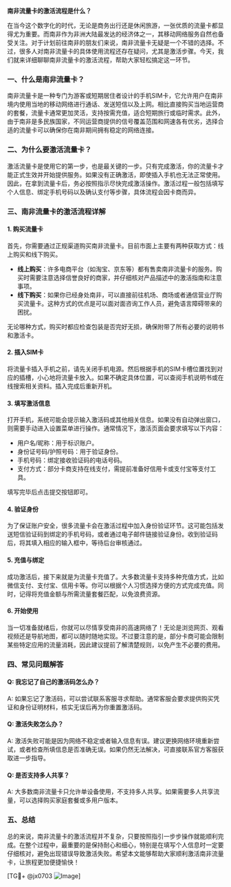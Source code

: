 **南非流量卡的激活流程是什么？**

在当今这个数字化的时代，无论是商务出行还是休闲旅游，一张优质的流量卡都显得尤为重要。而南非作为非洲大陆最发达的经济体之一，其移动网络服务自然也备受关注。对于计划前往南非的朋友们来说，南非流量卡无疑是一个不错的选择。不过，很多人对南非流量卡的具体使用流程还存在疑问，尤其是激活步骤。今天，我们就来详细聊聊南非流量卡的激活流程，帮助大家轻松搞定这一环节。

### 一、什么是南非流量卡？

南非流量卡是一种专门为游客或短期居住者设计的手机SIM卡，它允许用户在南非境内使用当地的移动网络进行通话、发送短信以及上网。相比直接购买当地运营商的套餐，流量卡通常更加灵活，支持按需充值，适合短期旅行或临时需求。此外，由于南非是多民族国家，不同运营商提供的信号覆盖范围和网速各有优劣，选择合适的流量卡可以确保你在南非期间拥有稳定的网络连接。

### 二、为什么要激活流量卡？

激活流量卡是使用它的第一步，也是最关键的一步。只有完成激活，你的流量卡才能正式生效并开始提供服务。如果没有正确激活，即使插入手机也无法正常使用。因此，在拿到流量卡后，务必按照指示尽快完成激活操作。激活过程一般包括填写个人信息、绑定手机号码以及确认支付等步骤，具体流程会因卡商而异。

### 三、南非流量卡的激活流程详解

#### 1. 购买流量卡

首先，你需要通过正规渠道购买南非流量卡。目前市面上主要有两种获取方式：线上购买和线下购买。

- **线上购买**：许多电商平台（如淘宝、京东等）都有售卖南非流量卡的服务。购买时需要注意选择信誉良好的商家，并仔细核对产品描述中的激活指南和注意事项。
- **线下购买**：如果你已经身处南非，可以直接前往机场、商场或者通信营业厅购买流量卡。这种方式的优点是可以面对面咨询工作人员，避免语言障碍带来的困扰。

无论哪种方式，购买时都应检查包装是否完好无损，确保附带了所有必要的说明书和激活卡。

#### 2. 插入SIM卡

将流量卡插入手机之前，请先关闭手机电源。然后根据手机的SIM卡槽位置找到对应的插槽，小心地将流量卡放入。如果不确定具体位置，可以查阅手机说明书或在线搜索相关资料。插入完成后重新开机。

#### 3. 填写激活信息

打开手机，系统可能会提示输入激活码或其他相关信息。如果没有自动弹出窗口，则需要手动进入设置菜单进行操作。通常情况下，激活页面会要求填写以下内容：

- 用户名/昵称：用于标识账户。
- 身份证号码/护照号码：用于验证身份。
- 手机号码：绑定接收验证码的电话号码。
- 支付方式：部分卡商支持在线支付，需提前准备好信用卡或支付宝等支付工具。

填写完毕后点击提交按钮即可。

#### 4. 验证身份

为了保证账户安全，很多流量卡会在激活过程中加入身份验证环节。这可能包括发送短信验证码到绑定的手机号码，或者通过电子邮件链接验证身份。收到验证码后，将其填入相应的输入框中，等待后台审核通过。

#### 5. 充值与绑定

成功激活后，接下来就是为流量卡充值了。大多数流量卡支持多种充值方式，比如微信支付、支付宝、信用卡等。你可以根据个人习惯选择方便的方式完成充值。同时，记得将充值金额与所需流量套餐匹配，以免浪费资源。

#### 6. 开始使用

当一切准备就绪后，你就可以尽情享受南非的高速网络了！无论是浏览网页、观看视频还是导航地图，都可以随时随地实现。不过要注意的是，部分卡商可能会限制某些特定应用的流量消耗，因此建议提前了解清楚规则，以免产生不必要的费用。

### 四、常见问题解答

#### Q: 我忘记了自己的激活码怎么办？
A: 如果忘记了激活码，可以尝试联系客服寻求帮助。通常客服会要求提供购买凭证和身份证明材料，核实无误后再为你重置激活码。

#### Q: 激活失败怎么办？
A: 激活失败可能是因为网络不稳定或者输入信息有误。建议更换网络环境重新尝试，或者检查所填信息是否准确无误。如果仍然无法解决，可直接联系官方客服获取进一步指导。

#### Q: 是否支持多人共享？
A: 大多数南非流量卡只允许单设备使用，不支持多人共享。如果需要多人共享流量，可以选择购买家庭套餐或多用户版本。

### 五、总结

总的来说，南非流量卡的激活流程并不复杂，只要按照指引一步步操作就能顺利完成。在整个过程中，最重要的是保持耐心和细心，特别是在填写个人信息时一定要仔细核对，避免出现错误导致激活失败。希望本文能够帮助大家顺利激活南非流量卡，让旅程更加便捷愉快！

[TG💪+ @jx0703 ![Image](https://github.com/user-attachments/assets/dbca1d08-cadb-493c-b0ec-ad6f7a83f270)]